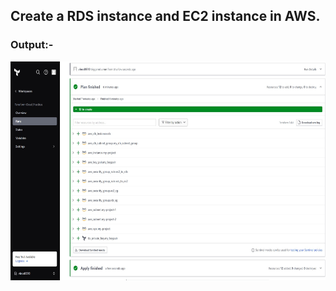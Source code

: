 ## Create a RDS instance and EC2 instance in AWS.
### Output:-

<img alt="variable" width=800 height=350 src="Images/output.jpg">

